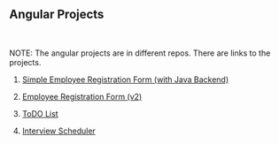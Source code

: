 ## Angular Projects
<br>

NOTE: The angular projects are in different repos. There are links to the projects.

1. [Simple Employee Registration Form (with Java Backend)](https://github.com/thisisakhilmurali/employee-registration-form)

2. [Employee Registration Form (v2)](https://github.com/thisisakhilmurali/employee-registration-form-v2)

3. [ToDO List](https://github.com/thisisakhilmurali/my-todo-list)

4. [Interview Scheduler](https://github.com/thisisakhilmurali/interview-scheduler)